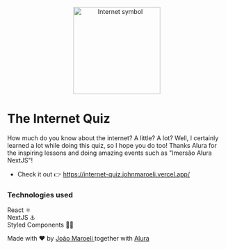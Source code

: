 <p align="center">
  <img src="https://www.nicepng.com/png/full/6-62326_internet-internet-logo-png-black.png" alt="Internet symbol" width=200 />
</p>

# The Internet Quiz

How much do you know about the internet? A little? A lot?
Well, I certainly learned a lot while doing this quiz, so I hope you do too!
Thanks Alura for the inspiring lessons and doing amazing events such as "Imersão Alura NextJS"!

- Check it out 👉 https://internet-quiz.johnmaroeli.vercel.app/

### Technologies used
React ⚛️ <br />
NextJS ⚓ <br />
Styled Components 💅🏻 <br />

Made with ❤️ by <a href="https://www.linkedin.com/in/jo%C3%A3o-maroeli-dos-santos-645314196/" target="_blank"> João Maroeli </a> together with <a href="https://www.alura.com.br/" target="_blank"> Alura </a> <br />
